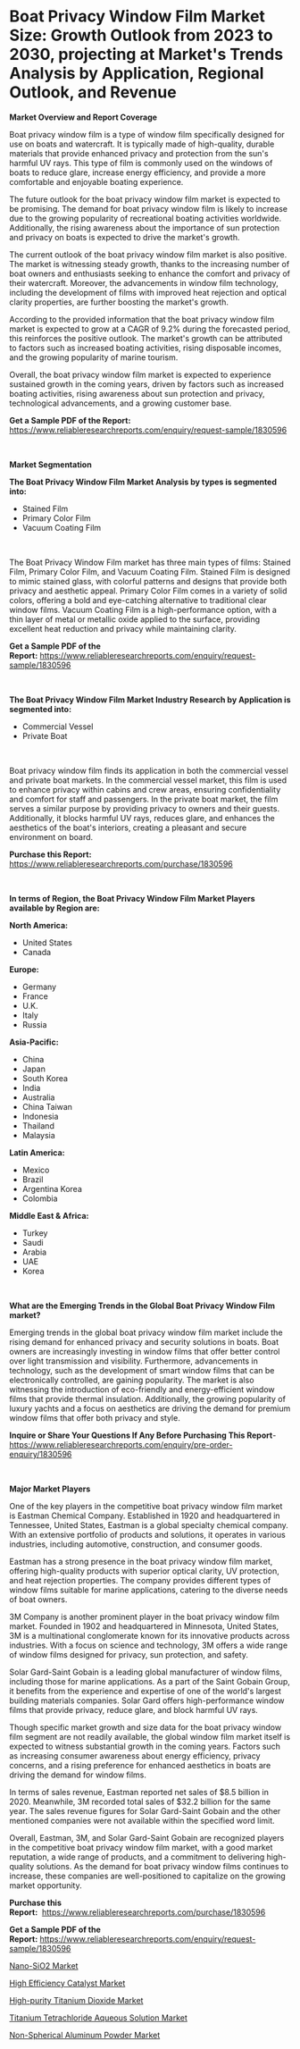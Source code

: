 <p><h1>Boat Privacy Window Film Market Size: Growth Outlook from 2023 to 2030, projecting at Market's Trends Analysis by Application, Regional Outlook, and Revenue</h1></p><p><strong>Market Overview and Report Coverage</strong></p>
<p><p>Boat privacy window film is a type of window film specifically designed for use on boats and watercraft. It is typically made of high-quality, durable materials that provide enhanced privacy and protection from the sun's harmful UV rays. This type of film is commonly used on the windows of boats to reduce glare, increase energy efficiency, and provide a more comfortable and enjoyable boating experience.</p><p>The future outlook for the boat privacy window film market is expected to be promising. The demand for boat privacy window film is likely to increase due to the growing popularity of recreational boating activities worldwide. Additionally, the rising awareness about the importance of sun protection and privacy on boats is expected to drive the market's growth.</p><p>The current outlook of the boat privacy window film market is also positive. The market is witnessing steady growth, thanks to the increasing number of boat owners and enthusiasts seeking to enhance the comfort and privacy of their watercraft. Moreover, the advancements in window film technology, including the development of films with improved heat rejection and optical clarity properties, are further boosting the market's growth.</p><p>According to the provided information that the boat privacy window film market is expected to grow at a CAGR of 9.2% during the forecasted period, this reinforces the positive outlook. The market's growth can be attributed to factors such as increased boating activities, rising disposable incomes, and the growing popularity of marine tourism.</p><p>Overall, the boat privacy window film market is expected to experience sustained growth in the coming years, driven by factors such as increased boating activities, rising awareness about sun protection and privacy, technological advancements, and a growing customer base.</p></p>
<p><strong>Get a Sample PDF of the Report:</strong> <a href="https://www.reliableresearchreports.com/enquiry/request-sample/1830596">https://www.reliableresearchreports.com/enquiry/request-sample/1830596</a></p>
<p>&nbsp;</p>
<p><strong>Market Segmentation</strong></p>
<p><strong>The Boat Privacy Window Film Market Analysis by types is segmented into:</strong></p>
<p><ul><li>Stained Film</li><li>Primary Color Film</li><li>Vacuum Coating Film</li></ul></p>
<p>&nbsp;</p>
<p><p>The Boat Privacy Window Film market has three main types of films: Stained Film, Primary Color Film, and Vacuum Coating Film. Stained Film is designed to mimic stained glass, with colorful patterns and designs that provide both privacy and aesthetic appeal. Primary Color Film comes in a variety of solid colors, offering a bold and eye-catching alternative to traditional clear window films. Vacuum Coating Film is a high-performance option, with a thin layer of metal or metallic oxide applied to the surface, providing excellent heat reduction and privacy while maintaining clarity.</p></p>
<p><strong>Get a Sample PDF of the Report:</strong>&nbsp;<a href="https://www.reliableresearchreports.com/enquiry/request-sample/1830596">https://www.reliableresearchreports.com/enquiry/request-sample/1830596</a></p>
<p>&nbsp;</p>
<p><strong>The Boat Privacy Window Film Market Industry Research by Application is segmented into:</strong></p>
<p><ul><li>Commercial Vessel</li><li>Private Boat</li></ul></p>
<p>&nbsp;</p>
<p><p>Boat privacy window film finds its application in both the commercial vessel and private boat markets. In the commercial vessel market, this film is used to enhance privacy within cabins and crew areas, ensuring confidentiality and comfort for staff and passengers. In the private boat market, the film serves a similar purpose by providing privacy to owners and their guests. Additionally, it blocks harmful UV rays, reduces glare, and enhances the aesthetics of the boat's interiors, creating a pleasant and secure environment on board.</p></p>
<p><strong>Purchase this Report:</strong>&nbsp; <a href="https://www.reliableresearchreports.com/purchase/1830596">https://www.reliableresearchreports.com/purchase/1830596</a></p>
<p>&nbsp;</p>
<p><strong>In terms of Region, the Boat Privacy Window Film Market Players available by Region are:</strong></p>
<p>
    <p> <strong> North America: </strong>
        <ul>
            <li>United States</li>
            <li>Canada</li>
        </ul>
        </p> 
    <p> <strong> Europe: </strong>
        <ul>
            <li>Germany</li>
            <li>France</li>
            <li>U.K.</li>
            <li>Italy</li>
            <li>Russia</li>
        </ul>
        </p> 
    <p> <strong> Asia-Pacific: </strong>
        <ul>
            <li>China</li>
            <li>Japan</li>
            <li>South Korea</li>
            <li>India</li>
            <li>Australia</li>
            <li>China Taiwan</li>
            <li>Indonesia</li>
            <li>Thailand</li>
            <li>Malaysia</li>
        </ul>
        </p> 
    <p> <strong> Latin America: </strong>
        <ul>
            <li>Mexico</li>
            <li>Brazil</li>
            <li>Argentina Korea</li>
            <li>Colombia</li>
        </ul>
        </p> 
    <p> <strong> Middle East & Africa: </strong>
        <ul>
            <li>Turkey</li>
            <li>Saudi</li>
            <li>Arabia</li>
            <li>UAE</li>
            <li>Korea</li>
        </ul>
    </p>
    </p>
<p>&nbsp;</p>
<p><strong>What are the Emerging Trends in the Global Boat Privacy Window Film market?</strong></p>
<p><p>Emerging trends in the global boat privacy window film market include the rising demand for enhanced privacy and security solutions in boats. Boat owners are increasingly investing in window films that offer better control over light transmission and visibility. Furthermore, advancements in technology, such as the development of smart window films that can be electronically controlled, are gaining popularity. The market is also witnessing the introduction of eco-friendly and energy-efficient window films that provide thermal insulation. Additionally, the growing popularity of luxury yachts and a focus on aesthetics are driving the demand for premium window films that offer both privacy and style.</p></p>
<p><strong>Inquire or Share Your Questions If Any Before Purchasing This Report</strong>- <a href="https://www.reliableresearchreports.com/enquiry/pre-order-enquiry/1830596">https://www.reliableresearchreports.com/enquiry/pre-order-enquiry/1830596</a></p>
<p>&nbsp;</p>
<p><strong>Major Market Players</strong></p>
<p><p>One of the key players in the competitive boat privacy window film market is Eastman Chemical Company. Established in 1920 and headquartered in Tennessee, United States, Eastman is a global specialty chemical company. With an extensive portfolio of products and solutions, it operates in various industries, including automotive, construction, and consumer goods.</p><p>Eastman has a strong presence in the boat privacy window film market, offering high-quality products with superior optical clarity, UV protection, and heat rejection properties. The company provides different types of window films suitable for marine applications, catering to the diverse needs of boat owners.</p><p>3M Company is another prominent player in the boat privacy window film market. Founded in 1902 and headquartered in Minnesota, United States, 3M is a multinational conglomerate known for its innovative products across industries. With a focus on science and technology, 3M offers a wide range of window films designed for privacy, sun protection, and safety.</p><p>Solar Gard-Saint Gobain is a leading global manufacturer of window films, including those for marine applications. As a part of the Saint Gobain Group, it benefits from the experience and expertise of one of the world's largest building materials companies. Solar Gard offers high-performance window films that provide privacy, reduce glare, and block harmful UV rays.</p><p>Though specific market growth and size data for the boat privacy window film segment are not readily available, the global window film market itself is expected to witness substantial growth in the coming years. Factors such as increasing consumer awareness about energy efficiency, privacy concerns, and a rising preference for enhanced aesthetics in boats are driving the demand for window films.</p><p>In terms of sales revenue, Eastman reported net sales of $8.5 billion in 2020. Meanwhile, 3M recorded total sales of $32.2 billion for the same year. The sales revenue figures for Solar Gard-Saint Gobain and the other mentioned companies were not available within the specified word limit.</p><p>Overall, Eastman, 3M, and Solar Gard-Saint Gobain are recognized players in the competitive boat privacy window film market, with a good market reputation, a wide range of products, and a commitment to delivering high-quality solutions. As the demand for boat privacy window films continues to increase, these companies are well-positioned to capitalize on the growing market opportunity.</p></p>
<p><strong>Purchase this Report:</strong>&nbsp;&nbsp;<a href="https://www.reliableresearchreports.com/purchase/1830596">https://www.reliableresearchreports.com/purchase/1830596</a></p>
<p></p>
<p><strong>Get a Sample PDF of the Report:</strong>&nbsp;<a href="https://www.reliableresearchreports.com/enquiry/request-sample/1830596">https://www.reliableresearchreports.com/enquiry/request-sample/1830596</a></p>
<p><p><a href="https://github.com/BryceTownsendr/Market-Research-Report-List-2/blob/main/nano-sio2-market.md">Nano-SiO2 Market</a></p><p><a href="https://github.com/CliffMedina6/Market-Research-Report-List-2/blob/main/high-efficiency-catalyst-market.md">High Efficiency Catalyst Market</a></p><p><a href="https://github.com/PeterParrish5/Market-Research-Report-List-2/blob/main/high-purity-titanium-dioxide-market.md">High-purity Titanium Dioxide Market</a></p><p><a href="https://github.com/RickHolmes3/Market-Research-Report-List-2/blob/main/titanium-tetrachloride-aqueous-solution-market.md">Titanium Tetrachloride Aqueous Solution Market</a></p><p><a href="https://github.com/WillieWoodard/Market-Research-Report-List-2/blob/main/non-spherical-aluminum-powder-market.md">Non-Spherical Aluminum Powder Market</a></p></p>